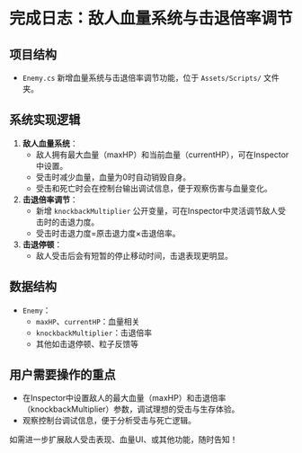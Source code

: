 # 完成日志：敌人血量系统与击退倍率调节

## 项目结构
- `Enemy.cs` 新增血量系统与击退倍率调节功能，位于 `Assets/Scripts/` 文件夹。

## 系统实现逻辑
1. **敌人血量系统**：
   - 敌人拥有最大血量（maxHP）和当前血量（currentHP），可在Inspector中设置。
   - 受击时减少血量，血量为0时自动销毁自身。
   - 受击和死亡时会在控制台输出调试信息，便于观察伤害与血量变化。
2. **击退倍率调节**：
   - 新增 `knockbackMultiplier` 公开变量，可在Inspector中灵活调节敌人受击时的击退力度。
   - 受击时击退力度=原击退力度×击退倍率。
3. **击退停顿**：
   - 敌人受击后会有短暂的停止移动时间，击退表现更明显。

## 数据结构
- `Enemy`：
  - `maxHP`、`currentHP`：血量相关
  - `knockbackMultiplier`：击退倍率
  - 其他如击退停顿、粒子反馈等

## 用户需要操作的重点
- 在Inspector中设置敌人的最大血量（maxHP）和击退倍率（knockbackMultiplier）参数，调试理想的受击与生存体验。
- 观察控制台调试信息，便于分析受击与死亡逻辑。

如需进一步扩展敌人受击表现、血量UI、或其他功能，随时告知！ 